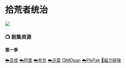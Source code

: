 # 拾荒者统治
![](/image/拾荒者统治.webp)

### 📺 剧集资源

**第一季**  <Badge type="tip" text="康复重症监护室字幕组" />

[☁️百度](https://pan.baidu.com/s/1HkYGMEJBNOo0ZQozsX0TcQ?pwd=1tiu)  [☁️阿里](https://www.aliyundrive.com/s/5r68nMegPKP)  [☁️夸克](https://pan.quark.cn/s/4d0e3556f1c9)  [☁️迅雷](https://pan.xunlei.com/s/VNnh8dF5gIXcHGWlwnCiSIJvA1?pwd=p6is#)  [📺MDpan](https://pan.mdsub.top/zh-CN/%E6%8B%BE%E8%8D%92%E8%80%85%E7%BB%9F%E6%B2%BB/)  [☁️PikPak](https://mypikpak.com/s/VNmW4rKTbvU9vVcZnz8rrvgwo1) [🧲磁力链接](magnet:?xt=urn:btih:668804a90fa6c97f51ec256f9c62a9dd24c3acaf)